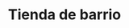 ---
title: "Tienda de barrio"
url: /ciudad-satelite/tienda-de-barrio-avenida-escalona-y-aguero-5/
shop: Lebensmittel
---